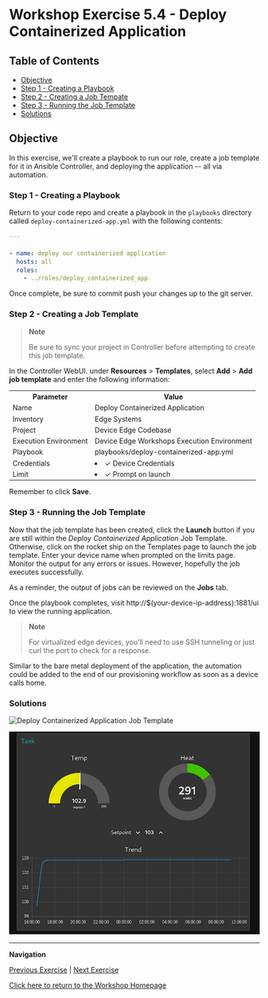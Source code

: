 # Workshop Exercise 5.4 - Deploy Containerized Application

## Table of Contents

* [Objective](#objective)
* [Step 1 - Creating a Playbook](#step-1---creating-a-playbook)
* [Step 2 - Creating a Job Tempate](#step-2---creating-a-job-template)
* [Step 3 - Running the Job Template](#step-3---running-the-job-template)
* [Solutions](#solutions)

## Objective

In this exercise, we'll create a playbook to run our role, create a job template for it in Ansible Controller, and deploying the application -- all via automation.

### Step 1 - Creating a Playbook

Return to your code repo and create a playbook in the `playbooks` directory called `deploy-containerized-app.yml` with the following contents:
```yaml
---

- name: deploy our containerized application
  hosts: all
  roles:
    - ../roles/deploy_containerized_app
```

Once complete, be sure to commit push your changes up to the git server.

### Step 2 - Creating a Job Template

> **Note**
>
> Be sure to sync your project in Controller before attempting to create this job template.

In the Controller WebUI. under **Resources** > **Templates**, select **Add** > **Add job template** and enter the following information:

<table>
  <tr>
    <th>Parameter</th>
    <th>Value</th>
  </tr>
  <tr>
    <td>Name</td>
    <td>Deploy Containerized Application</td>
  </tr>
  <tr>
    <td>Inventory</td>
    <td>Edge Systems</td>
  </tr>
  <tr>
    <td>Project</td>
    <td>Device Edge Codebase</td>
  </tr>
  <tr>
    <td>Execution Environment</td>
    <td>Device Edge Workshops Execution Environment</td>
  </tr>
  <tr>
    <td>Playbook</td>
    <td>playbooks/deploy-containerized-app.yml</td>
  </tr>
  <tr>
    <td>Credentials</td>
    <td><li>✓ Device Credentials</li></td>
  </tr>
  <tr>
    <td>Limit</td>
    <td><li>✓ Prompt on launch</li></td>
  </tr>
</table>

Remember to click **Save**.

### Step 3 - Running the Job Template

Now that the job template has been created, click the **Launch** button if you are still within the _Deploy Containerized Application_ Job Template. Otherwise, click on the rocket ship on the Templates page to launch the job template. Enter your device name when prompted on the limits page. Monitor the output for any errors or issues. However, hopefully the job executes successfully.

As a reminder, the output of jobs can be reviewed on the **Jobs** tab.

Once the playbook completes, visit http://$(your-device-ip-address):1881/ui to view the running application.

> **Note**
>
> For virtualized edge devices, you'll need to use SSH tunneling or just curl the port to check for a response.

Similar to the bare metal deployment of the application, the automation could be added to the end of our provisioning workflow as soon as a device calls home.

### Solutions

![Deploy Containerized Application Job Template](../images/deploy-containerized-app-template.png)

![Containerized App Running](../images/app-running.png)

---
**Navigation**

[Previous Exercise](../5.3-containerized-app-automation) | [Next Exercise](../5.5-cleanup-containerized-app)

[Click here to return to the Workshop Homepage](../README.md)
